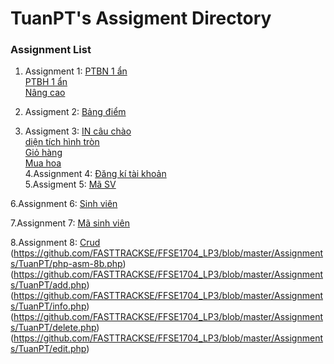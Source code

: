# TuanPT's Assigment Directory

### Assignment List
1. Assignment 1:
[PTBN 1 ẩn](https://github.com/FASTTRACKSE/FFSE1704_LP3/blob/master/Assignments/TuanPT/php-asm-01.php)<br>
[PTBH 1 ẩn](https://github.com/FASTTRACKSE/FFSE1704_LP3/blob/master/Assignments/TuanPT/php-asm-1b.php)<br>
[Nâng cao](https://github.com/FASTTRACKSE/FFSE1704_LP3/blob/master/Assignments/TuanPT/php-asm-1nc.php)<br>

2. Assigment 2: 
[Bảng điểm](https://github.com/FASTTRACKSE/FFSE1704_LP3/blob/master/Assignments/TuanPT/php-asm-02.php)<br>

3. Assigment 3: 
[IN câu chào](https://github.com/FASTTRACKSE/FFSE1704_LP3/blob/master/Assignments/TuanPT/php-asm-3a.php)<br>
[diện tích hình tròn](https://github.com/FASTTRACKSE/FFSE1704_LP3/blob/master/Assignments/TuanPT/php-asm-3b.php)<br>
[Giỏ hàng](https://github.com/FASTTRACKSE/FFSE1704_LP3/blob/master/Assignments/TuanPT/giohang.php)<br>
[Mua hoa](https://github.com/FASTTRACKSE/FFSE1704_LP3/blob/master/Assignments/TuanPT/muahoa.php)<br>
4.Assignment 4:
[Đăng kí tài khoản](https://github.com/FASTTRACKSE/FFSE1704_LP3/blob/master/Assignments/TuanPT/php-asm-4a.php)<br>
5.Assigment 5:
[Mã SV](https://github.com/FASTTRACKSE/FFSE1704_LP3/blob/master/Assignments/TuanPT/TuanPT-ffse1702040)<br>

6.Assignment 6:
[Sinh viên](https://github.com/FASTTRACKSE/FFSE1704_LP3/blob/master/Assignments/TuanPT/SQL1)<br>

7.Assignment 7:
[Mã sinh viên](https://github.com/FASTTRACKSE/FFSE1704_LP3/blob/master/Assignments/TuanPT/masinhvien)<br>

8.Assignment 8:
[Crud](https://github.com/FASTTRACKSE/FFSE1704_LP3/blob/master/Assignments/TuanPT/php-asm-08.php)<br>
      (https://github.com/FASTTRACKSE/FFSE1704_LP3/blob/master/Assignments/TuanPT/php-asm-8b.php)<br>
      (https://github.com/FASTTRACKSE/FFSE1704_LP3/blob/master/Assignments/TuanPT/add.php)<br>
      (https://github.com/FASTTRACKSE/FFSE1704_LP3/blob/master/Assignments/TuanPT/info.php)<br>
      (https://github.com/FASTTRACKSE/FFSE1704_LP3/blob/master/Assignments/TuanPT/delete.php)<br>
      (https://github.com/FASTTRACKSE/FFSE1704_LP3/blob/master/Assignments/TuanPT/edit.php)<br>